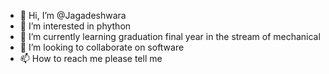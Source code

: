 - 👋 Hi, I’m @Jagadeshwara
- 👀 I’m interested in phython
- 🌱 I’m currently learning graduation final year in the stream of mechanical
- 💞️ I’m looking to collaborate on software
- 📫 How to reach me please tell me

<!---
Jagadeshwara/Jagadeshwara is a ✨ special ✨ repository because its `README.md` (this file) appears on your GitHub profile.
You can click the Preview link to take a look at your changes.
--->
